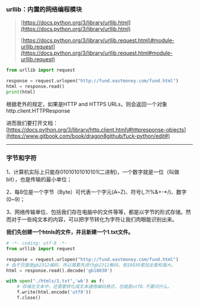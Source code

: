 ### urllib：内置的网络编程模块

> [https://docs.python.org/3/library/urllib.html](https://docs.python.org/3/library/urllib.html)
>
> [https://docs.python.org/3/library/urllib.request.html\#module-urllib.request](https://docs.python.org/3/library/urllib.request.html#module-urllib.request)

```py
from urllib import request

response = request.urlopen("http://fund.eastmoney.com/fund.html")
html = response.read()
print(html)
```

根据老外的规定，如果是HTTP and HTTPS URLs，则会返回一个对象 http.client.HTTPResponse

进而我们要打开文档：[https://docs.python.org/3/library/http.client.html\#httpresponse-objects](https://www.gitbook.com/book/dragon8github/fuck-python/edit#)

---

### 字节和字符

1、计算机实际上只能存01010101010101\(二进制\)，一个数字就是一位（叫做bit），也是传输的最小单位；

2、每8位是一个字节（Byte）可代表一个字元\(A~Z\)、符号\(,.?!%&+-\*/\)、数字\(0~9\)；

3、网络传输单位、包括我们存在电脑中的文件等等，都是以字节的形式存储。然而对于一些纯文本的内容，可以把字节转化为字符让我们肉眼能识别出来。

**我们先创建一个htnls的文件，并且新建一个1.txt文件。**

```py
# -*- coding: utf-8 -*-
from urllib import request

response = request.urlopen("http://fund.eastmoney.com/fund.html")
# 由于页面是gb2312编码，所以需要先进行gb2312解码，但18030更加全面和强大。
html = response.read().decode('gb18030')

with open("./htmls/1.txt",'wb') as f:
    # 存储在文本中，还需要转化成文本通用编码格式，也就是utf8.不要问什么。
    f.write(html.encode('utf8'))
    f.close()
```



